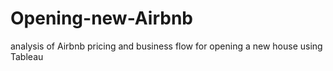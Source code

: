 # Opening-new-Airbnb
analysis of Airbnb pricing and business flow for opening a new house using Tableau
